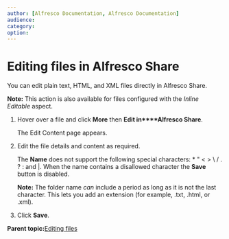 ```yaml
---
author: [Alfresco Documentation, Alfresco Documentation]
audience: 
category: 
option: 
---
```


# Editing files in Alfresco Share

You can edit plain text, HTML, and XML files directly in Alfresco Share.

**Note:** This action is also available for files configured with the *Inline Editable* aspect.

1.  Hover over a file and click **More** then **Edit in****Alfresco Share**.

    The Edit Content page appears.

2.  Edit the file details and content as required.

    The **Name** does not support the following special characters: \* " < \> \\ / . ? : and \|. When the name contains a disallowed character the **Save** button is disabled.

    **Note:** The folder name *can* include a period as long as it is not the last character. This lets you add an extension \(for example, .txt, .html, or .xml\).

3.  Click **Save**.


**Parent topic:**[Editing files](../concepts/library-item-edit-intro.md)


